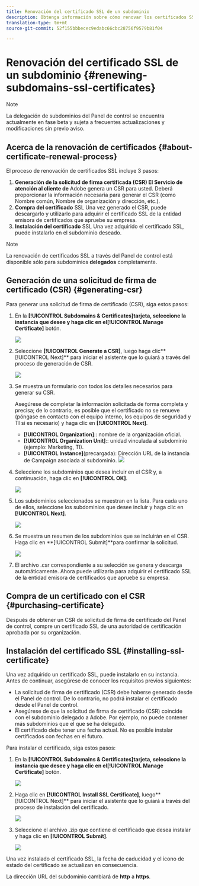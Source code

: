 ```yaml
---
title: Renovación del certificado SSL de un subdominio
description: Obtenga información sobre cómo renovar los certificados SSL de los subdominios
translation-type: tm+mt
source-git-commit: 52f155bbbecec9edabc66cbc28756f9579b81f04

---
```



# Renovación del certificado SSL de un subdominio {#renewing-subdomains-ssl-certificates}

>[!NOTE]
>
>La delegación de subdominios del Panel de control se encuentra actualmente en fase beta y sujeta a frecuentes actualizaciones y modificaciones sin previo aviso.

## Acerca de la renovación de certificados {#about-certificate-renewal-process}

El proceso de renovación de certificados SSL incluye 3 pasos:

1. **Generación de la solicitud de firma certificada (CSR) El Servicio de atención al cliente de** Adobe genera un CSR para usted. Deberá proporcionar la información necesaria para generar el CSR (como Nombre común, Nombre de organización y dirección, etc.).
1. **Compra del certificado** SSL Una vez generado el CSR, puede descargarlo y utilizarlo para adquirir el certificado SSL de la entidad emisora de certificados que apruebe su empresa.
1. **Instalación del certificado** SSL Una vez adquirido el certificado SSL, puede instalarlo en el subdominio deseado.

>[!NOTE]
>
>La renovación de certificados SSL a través del Panel de control está disponible sólo para subdominios **delegados** completamente.

## Generación de una solicitud de firma de certificado (CSR) {#generating-csr}

Para generar una solicitud de firma de certificado (CSR), siga estos pasos:

1. En la **[!UICONTROL Subdomains & Certificates]**tarjeta, seleccione la instancia que desee y haga clic en el**[!UICONTROL Manage Certificate]** botón.

   ![](assets/renewal1.png)

1. Seleccione **[!UICONTROL Generate a CSR]**, luego haga clic**[!UICONTROL Next]** para iniciar el asistente que lo guiará a través del proceso de generación de CSR.

   ![](assets/renewal2.png)

1. Se muestra un formulario con todos los detalles necesarios para generar su CSR.

   Asegúrese de completar la información solicitada de forma completa y precisa; de lo contrario, es posible que el certificado no se renueve (póngase en contacto con el equipo interno, los equipos de seguridad y TI si es necesario) y haga clic en **[!UICONTROL Next]**.

   * **[!UICONTROL Organization]**:: nombre de la organización oficial.
   * **[!UICONTROL Organization Unit]**:: unidad vinculada al subdominio (ejemplo: Marketing, TI).
   * **[!UICONTROL Instance]**(precargada): Dirección URL de la instancia de Campaign asociada al subdominio.
   ![](assets/renewal3.png)

1. Seleccione los subdominios que desea incluir en el CSR y, a continuación, haga clic en **[!UICONTROL OK]**.

   ![](assets/renewal4.png)

1. Los subdominios seleccionados se muestran en la lista. Para cada uno de ellos, seleccione los subdominios que desee incluir y haga clic en **[!UICONTROL Next]**.

   ![](assets/renewal5.png)

1. Se muestra un resumen de los subdominios que se incluirán en el CSR. Haga clic en **[!UICONTROL Submit]**para confirmar la solicitud.

   ![](assets/renewal6.png)

1. El archivo .csr correspondiente a su selección se genera y descarga automáticamente. Ahora puede utilizarla para adquirir el certificado SSL de la entidad emisora de certificados que apruebe su empresa.

## Compra de un certificado con el CSR {#purchasing-certificate}

Después de obtener un CSR de solicitud de firma de certificado del Panel de control, compre un certificado SSL de una autoridad de certificación aprobada por su organización.

## Instalación del certificado SSL {#installing-ssl-certificate}

Una vez adquirido un certificado SSL, puede instalarlo en su instancia. Antes de continuar, asegúrese de conocer los requisitos previos siguientes:

* La solicitud de firma de certificado (CSR) debe haberse generado desde el Panel de control. De lo contrario, no podrá instalar el certificado desde el Panel de control.
* Asegúrese de que la solicitud de firma de certificado (CSR) coincide con el subdominio delegado a Adobe. Por ejemplo, no puede contener más subdominios que el que se ha delegado.
* El certificado debe tener una fecha actual. No es posible instalar certificados con fechas en el futuro.

Para instalar el certificado, siga estos pasos:

1. En la **[!UICONTROL Subdomains & Certificates]**tarjeta, seleccione la instancia que desee y haga clic en el**[!UICONTROL Manage Certificate]** botón.

   ![](assets/renewal1.png)

1. Haga clic en **[!UICONTROL Install SSL Certificate]**, luego**[!UICONTROL Next]** para iniciar el asistente que lo guiará a través del proceso de instalación del certificado.

   ![](assets/install1.png)

1. Seleccione el archivo .zip que contiene el certificado que desea instalar y haga clic en **[!UICONTROL Submit]**.

   ![](assets/install2.png)

Una vez instalado el certificado SSL, la fecha de caducidad y el icono de estado del certificado se actualizan en consecuencia.

La dirección URL del subdominio cambiará de **http** a **https**.
